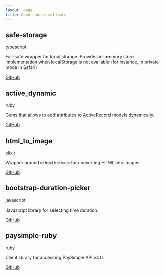 ```yaml
---
layout: page
title: Open source software
---
```


## safe-storage

<div class="tag tag-typescript">typescript</div>

Fail-safe wrapper for local storage. Provides in-memory store implementation when localStorage is not available (for instance, in private mode in Safari)

[GitHub](https://github.com/koss-lebedev/safe-storage)

## active_dynamic

<span class="tag tag-ruby">ruby</span>

Gems that allows to add attributes to ActiveRecord models dynamically.

[GitHub](https://github.com/koss-lebedev/active_dynamic)

## html_to_image

<span class="tag tag-elixir">elixir</span>

Wrapper around `wkhtmltoimage` for converting HTML into images.

[GitHub](https://github.com/koss-lebedev/html_to_image)

## bootstrap-duration-picker

<span class="tag tag-javascript">javascript</span>

Javascript library for selecting time duration.

[GitHub](https://github.com/koss-lebedev/bootstrap-duration-picker)

## paysimple-ruby

<span class="tag tag-ruby">ruby</span>

Client library for accessing PaySimple API v4.0.

[GitHub](https://github.com/koss-lebedev/paysimple-ruby)
